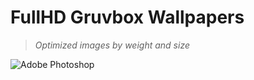 # FullHD Gruvbox Wallpapers
> *Optimized images by weight and size*

![Adobe Photoshop](https://img.shields.io/badge/adobe%20photoshop-%2331A8FF.svg?style=for-the-badge&logo=adobe%20photoshop&logoColor=white)
